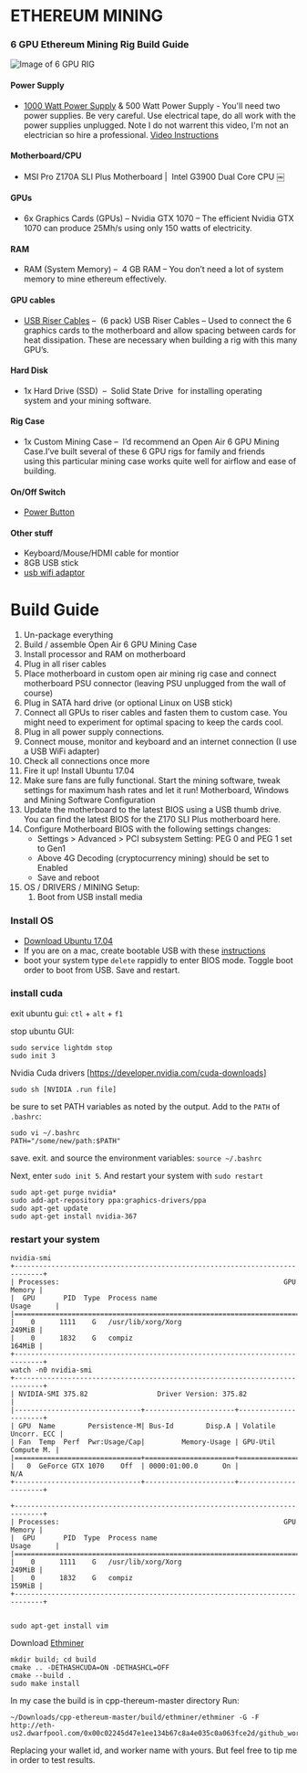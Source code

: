 # ETHEREUM MINING

### 6 GPU Ethereum Mining Rig Build Guide

![Image of 6 GPU RIG](https://github.com/fogonthedowns/ethereum-guides/blob/master/images/rig.png)

#### Power Supply 

 * [1000 Watt Power Supply](https://jet.com/product/CORSAIR-VALUE-SELECT-CP-9020084-NA-RM1000I-HIGH-PERFORMANCE-POWER/edec544f997f422eb943ce3b234cc68b) & 500 Watt Power Supply - You'll need two power supplies. Be very careful. Use electrical tape, do all work with the power supplies unplugged. Note I do not warrent this video, I'm not an electrician so hire a professional. [Video Instructions](https://youtu.be/xZiWciJLK3o)

#### Motherboard/CPU 

 * MSI Pro Z170A SLI Plus Motherboard |  Intel G3900 Dual Core CPU
￼
#### GPUs 

 * 6x Graphics Cards (GPUs) – Nvidia GTX 1070 – The efficient Nvidia GTX 1070 can produce 25Mh/s using only 150 watts of electricity.

#### RAM

 * RAM (System Memory) –  4 GB RAM – You don’t need a lot of system memory to mine ethereum effectively.

#### GPU cables

 * [USB Riser Cables](https://www.amazon.com/MintCell-6-Pack-Powered-Adapter-Extension/dp/B01GU94QSQ/ref=pd_lpo_vtph_147_bs_t_1?_encoding=UTF8&psc=1&refRID=D0HP0K39ZVGXD997G2YN) –  (6 pack) USB Riser Cables – Used to connect the 6 graphics cards to the motherboard and allow spacing between cards for heat dissipation. These are necessary when building a rig with this many GPU’s.

#### Hard Disk

 * 1x Hard Drive (SSD)  –  Solid State Drive  for installing operating system and your mining software.

#### Rig Case

 * 1x Custom Mining Case –  I’d recommend an Open Air 6 GPU Mining Case.I’ve built several of these 6 GPU rigs for family and friends using this particular mining case works quite well for airflow and ease of building.

#### On/Off Switch

 * [Power Button](https://www.amazon.com/gp/product/B01FM62DTC/ref=oh_aui_detailpage_o00_s00?ie=UTF8&psc=1)

#### Other stuff

 * Keyboard/Mouse/HDMI cable for montior
 * 8GB USB stick
 * [usb wifi adaptor ](https://www.amazon.com/gp/product/B00EQT0YK2/ref=oh_aui_detailpage_o05_s00?ie=UTF8&psc=1)


# Build Guide 

1. Un-package everything
2. Build / assemble Open Air 6 GPU Mining Case
3. Install processor and RAM on motherboard
4. Plug in all riser cables
5. Place motherboard in custom open air mining rig case and connect motherboard PSU connector (leaving PSU unplugged from the wall of course)
6. Plug in SATA hard drive (or optional Linux on USB stick)
7. Connect all GPUs to riser cables and fasten them to custom case. You might need to experiment for optimal spacing to keep the cards cool.
8. Plug in all power supply connections.
9. Connect mouse, monitor and keyboard and an internet connection (I use a USB WiFi adapter)
10. Check all connections once more
11. Fire it up! Install Ubuntu 17.04
12. Make sure fans are fully functional. Start the mining software, tweak settings for maximum hash rates and let it run!
Motherboard, Windows and Mining Software Configuration
1. Update the motherboard to the latest BIOS using a USB thumb drive. You can find the latest BIOS for the Z170 SLI Plus motherboard here.
2. Configure Motherboard BIOS with the following settings changes:
    * Settings > Advanced > PCI subsystem Setting: PEG 0 and PEG 1 set to Gen1
    * Above 4G Decoding (cryptocurrency mining) should be set to Enabled
    * Save and reboot
3. OS / DRIVERS / MINING Setup:
    1. Boot from USB install media

### Install OS

 * [Download Ubuntu 17.04](https://www.ubuntu.com/download/desktop)
 * If you are on a mac, create bootable USB with these [instructions](https://tutorials.ubuntu.com/tutorial/tutorial-create-a-usb-stick-on-macos#0)
 * boot your system type `delete` rappidly to enter BIOS mode. Toggle boot order to boot from USB. Save and restart.

### install cuda

exit ubuntu gui:
`ctl` + `alt` + `f1`

stop ubuntu GUI:
```
sudo service lightdm stop
sudo init 3
```
Nvidia Cuda drivers [https://developer.nvidia.com/cuda-downloads]
```
sudo sh [NVIDIA .run file]
```
be sure to set PATH variables as noted by the output. Add to the `PATH` of `.bashrc`:
```
sudo vi ~/.bashrc
PATH="/some/new/path:$PATH"
```
save. exit. and source the environment variables: `source ~/.bashrc`

Next, enter `sudo init 5`. And restart your system with `sudo restart`

```
sudo apt-get purge nvidia*
sudo add-apt-repository ppa:graphics-drivers/ppa
sudo apt-get update
sudo apt-get install nvidia-367
```
### restart your system

```
nvidia-smi
+-----------------------------------------------------------------------------+
| Processes:                                                       GPU Memory |
|  GPU       PID  Type  Process name                               Usage      |
|=============================================================================|
|    0      1111    G   /usr/lib/xorg/Xorg                             249MiB |
|    0      1832    G   compiz                                         164MiB |
+-----------------------------------------------------------------------------+
watch -n0 nvidia-smi
+-----------------------------------------------------------------------------+
| NVIDIA-SMI 375.82                 Driver Version: 375.82                    |
|-------------------------------+----------------------+----------------------+
| GPU  Name        Persistence-M| Bus-Id        Disp.A | Volatile Uncorr. ECC |
| Fan  Temp  Perf  Pwr:Usage/Cap|         Memory-Usage | GPU-Util  Compute M. |
|===============================+======================+======================|
|   0  GeForce GTX 1070    Off  | 0000:01:00.0      On |                  N/A 
+-------------------------------+----------------------+----------------------+

+-----------------------------------------------------------------------------+
| Processes:                                                       GPU Memory |
|  GPU       PID  Type  Process name                               Usage      |
|=============================================================================|
|    0      1111    G   /usr/lib/xorg/Xorg                             249MiB |
|    0      1832    G   compiz                                         159MiB |
+-----------------------------------------------------------------------------+


sudo apt-get install vim
```

Download [Ethminer](https://github.com/ethereum-mining/ethminer#build)
```
mkdir build; cd build
cmake .. -DETHASHCUDA=ON -DETHASHCL=OFF
cmake --build .
sudo make install
```

In my case the build is in cpp-thereum-master directory Run:

```
~/Downloads/cpp-ethereum-master/build/ethminer/ethminer -G -F http://eth-us2.dwarfpool.com/0x00c02245d47e1ee134b67c8a4e035c0a063fce2d/github_worker
```

Replacing your wallet id, and worker name with yours. But feel free to tip me in order to test results. 
